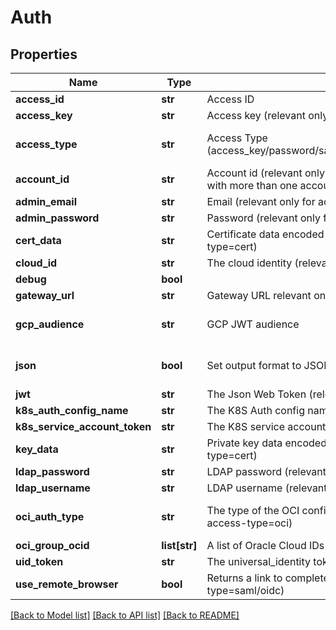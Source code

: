 # Auth

## Properties
Name | Type | Description | Notes
------------ | ------------- | ------------- | -------------
**access_id** | **str** | Access ID | [optional] 
**access_key** | **str** | Access key (relevant only for access-type&#x3D;access_key) | [optional] 
**access_type** | **str** | Access Type (access_key/password/saml/ldap/k8s/azure_ad/oidc/aws_iam/universal_identity/jwt/gcp/cert) | [optional] [default to 'access_key']
**account_id** | **str** | Account id (relevant only for access-type&#x3D;password where the email address is associated with more than one account) | [optional] 
**admin_email** | **str** | Email (relevant only for access-type&#x3D;password) | [optional] 
**admin_password** | **str** | Password (relevant only for access-type&#x3D;password) | [optional] 
**cert_data** | **str** | Certificate data encoded in base64. Used if file was not provided. (relevant only for access-type&#x3D;cert) | [optional] 
**cloud_id** | **str** | The cloud identity (relevant only for access-type&#x3D;azure_ad,aws_iam,gcp) | [optional] 
**debug** | **bool** |  | [optional] 
**gateway_url** | **str** | Gateway URL relevant only for access-type&#x3D;k8s/oauth2/saml/oidc | [optional] 
**gcp_audience** | **str** | GCP JWT audience | [optional] [default to 'akeyless.io']
**json** | **bool** | Set output format to JSON | [optional] [default to False]
**jwt** | **str** | The Json Web Token (relevant only for access-type&#x3D;jwt/oidc) | [optional] 
**k8s_auth_config_name** | **str** | The K8S Auth config name (relevant only for access-type&#x3D;k8s) | [optional] 
**k8s_service_account_token** | **str** | The K8S service account token. (relevant only for access-type&#x3D;k8s) | [optional] 
**key_data** | **str** | Private key data encoded in base64. Used if file was not provided.(relevant only for access-type&#x3D;cert) | [optional] 
**ldap_password** | **str** | LDAP password (relevant only for access-type&#x3D;ldap) | [optional] 
**ldap_username** | **str** | LDAP username (relevant only for access-type&#x3D;ldap) | [optional] 
**oci_auth_type** | **str** | The type of the OCI configuration to use [instance/apikey/resource] (relevant only for access-type&#x3D;oci) | [optional] [default to 'apikey']
**oci_group_ocid** | **list[str]** | A list of Oracle Cloud IDs groups (relevant only for access-type&#x3D;oci) | [optional] 
**uid_token** | **str** | The universal_identity token (relevant only for access-type&#x3D;universal_identity) | [optional] 
**use_remote_browser** | **bool** | Returns a link to complete the authentication remotely (relevant only for access-type&#x3D;saml/oidc) | [optional] 

[[Back to Model list]](../README.md#documentation-for-models) [[Back to API list]](../README.md#documentation-for-api-endpoints) [[Back to README]](../README.md)


